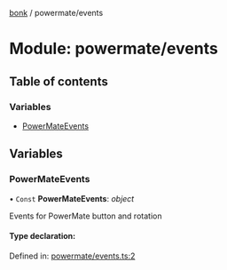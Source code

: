 [bonk](../README.md) / powermate/events

# Module: powermate/events

## Table of contents

### Variables

- [PowerMateEvents](powermate_events.md#powermateevents)

## Variables

### PowerMateEvents

• `Const` **PowerMateEvents**: *object*

Events for PowerMate button and rotation

#### Type declaration:

Defined in: [powermate/events.ts:2](https://github.com/expandrew/media-cube/blob/90f7c48/bonk/src/devices/powermate/events.ts#L2)
